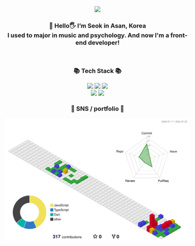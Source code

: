 ###

<!--
**Ina-dang/Ina-dang** is a ✨ _special_ ✨ repository because its `README.md` (this file) appears on your GitHub profile.

Here are some ideas to get you started:

- 🔭 I’m currently working on ...
- 🌱 I’m currently learning ...
- 👯 I’m looking to collaborate on ...
- 🤔 I’m looking for help with ...
- 💬 Ask me about ...
- 📫 How to reach me: ...
- 😄 Pronouns: ...
- ⚡ Fun fact: ...
-->

<p align=center>
<img src="https://capsule-render.vercel.app/api?type=waving&color=0:24c6dc,100:514a9d&height=250&section=header&text=mynameis%20seok&fontSize=60&fontAlign=70&fontColor=221E52" />
</p>

<h3 align=center> 
🌱 Hello🖐 I’m Seok in Asan, Korea 
<br>
I used to major in music and psychology.
And now I'm a front-end developer!
</h3>
<br>

<div align=center>
	
</div>

<h3 align="center">📚 Tech Stack 📚</h3>
<div align="center">
	<img src="https://img.shields.io/badge/Java-007396?style=flat-square&logo=Java&logoColor=white"/>
	<img src="https://img.shields.io/badge/Node.js-339933?style=flat-square&logo=Node.js&logoColor=white"/>
	<img src="https://img.shields.io/badge/Oraclesql-F80000?style=flat-square&logo=Oracle&logoColor=white"/>
	<br>
	<img src="https://img.shields.io/badge/Javascript-F7DF1E?style=flat-square&logo=javascript&logoColor=white"/>
	<img src="https://img.shields.io/badge/React-61DAFB?style=flat-square&logo=React&logoColor=white"/>
</div>
	
<div align=center>
	<h3> 🐣 SNS / portfolio 🐣 </h3>	
</div>

![](./profile-3d-contrib/profile-gitblock.svg)
